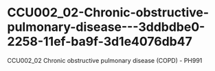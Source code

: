 # CCU002_02-Chronic-obstructive-pulmonary-disease---3ddbdbe0-2258-11ef-ba9f-3d1e4076db47
CCU002_02 Chronic obstructive pulmonary disease (COPD) - PH991
